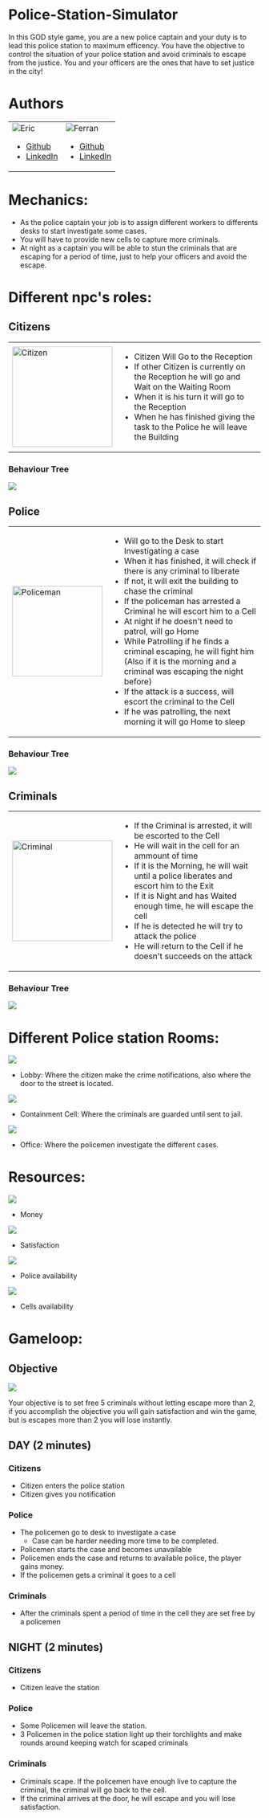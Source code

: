 # Police-Station-Simulator
In this GOD style game, you are a new police captain and your duty is to lead this police station to maximum efficency. You have the objective to control the situation of your police station and avoid criminals to escape from the justice. You and your officers are the ones that have to set justice in the city!

# Authors
<table style="width:100%; border: none;">
  <tr>
    <td><img src="https://raw.githubusercontent.com/knela96/Police-Station-Simulator/master/docs/Eric.png?token=AGOACYL54SMMVALD23QOTLK576KPG" alt="Eric" />
	    <br>
	  <ul>
		  <li><a href="https://github.com/knela96">Github</a></li>
		  <li><a href="https://www.linkedin.com/in/eric-canela-sol/">LinkedIn</a></li>
	    </ul>
    </td>
    <td>
	    <img src="https://raw.githubusercontent.com/knela96/Police-Station-Simulator/master/docs/Ferran.png?token=AGOACYITIRRHFADQJSNPI52576LFG" alt="Ferran" />
	    <br>
	  <ul>
		  <li><a href="https://github.com/FBarnes99">Github</a></li>
		  <li><a href="https://www.linkedin.com/in/ferran-barnes-garcia-a76bb7181/">LinkedIn</a></li>
	    </ul>
	</td>
  </tr>
</table>

# Mechanics:
- As the police captain your job is to assign different workers to differents desks to start investigate some cases. 
- You will have to provide new cells to capture more criminals. 
- At night as a captain you will be able to stun the criminals that are escaping for a period of time, just to help your officers and avoid the escape.

# Different npc's roles:

## Citizens
<table style="width:100%">
  <tr>
    <td><img src="https://raw.githubusercontent.com/knela96/Police-Station-Simulator/master/Wiki_Assets/Icons/Citizen2.PNG?token=AGOACYLA3X6IFPIKGJTJ4R257KZEK" alt="Citizen" height="200" width="auto"></td>
    <td>
<ul>
<li>Citizen Will Go to the Reception</li>
<li>If other Citizen is currently on the Reception he will go and Wait on the Waiting Room</li>
<li>When it is his turn it will go to the Reception</li>
<li>When he has finished giving the task to the Police he will leave the Building</li>
</ul>
</td>
  </tr>
</table>

### Behaviour Tree
![](https://raw.githubusercontent.com/knela96/Police-Station-Simulator/master/Wiki_Assets/Citizen_BT.png?token=AGOACYK62TBX5U3SHDJUETK57KY34)

## Police
<table style="width:100%">
  <tr>
    <td><img src="https://raw.githubusercontent.com/knela96/Police-Station-Simulator/master/Wiki_Assets/Icons/Police.PNG?token=AGOACYM4N3VFADSCUVGU6GK57KZEU" alt="Policeman" width="180" width="auto"></td>
    <td>
<ul>
<li>Will go to the Desk to start Investigating a case</li>
<li>When it has finished, it will check if there is any criminal to liberate</li>
<li>If not, it will exit the building to chase the criminal</li>
<li>If the policeman has arrested a Criminal he will escort him to a Cell</li>
<li>At night if he doesn't need to patrol, will go Home</li>
<li>While Patrolling if he finds a criminal escaping, he will fight him 
(Also if it is the morning and a criminal was escaping the night before)</li>
<li>If the attack is a success, will escort the criminal to the Cell</li>
<li>If he was patrolling, the next morning it will go Home to sleep</li>
</ul>
</td>
  </tr>
</table>

### Behaviour Tree
![](https://raw.githubusercontent.com/knela96/Police-Station-Simulator/master/Wiki_Assets/Police_BT.png?token=AGOACYNSQ2MKY4KDRH5SX4K57KZBG)

## Criminals
<table style="width:100%">
  <tr>
    <td><img src="https://raw.githubusercontent.com/knela96/Police-Station-Simulator/master/Wiki_Assets/Icons/Criminal.PNG?token=AGOACYIOFQVVT4RKILHJRM257KZEQ" alt="Criminal" height="200" width="auto"></td>
    <td>
<ul>
<li>If the Criminal is arrested, it will be escorted to the Cell</li>
<li>He will wait in the cell for an ammount of time</li>
<li>If it is the Morning, he will wait until a police liberates and escort him to the Exit</li>
<li>If it is Night and has Waited enough time, he will escape the cell</li>
<li>If he is detected he will try to attack the police</li>
<li>He will return to the Cell if he doesn't succeeds on the attack</li>
</ul>
</td>
  </tr>
</table>

### Behaviour Tree
![](https://raw.githubusercontent.com/knela96/Police-Station-Simulator/master/Wiki_Assets/Criminal_BT.png?token=AGOACYMUYJGGBOT63BXR5F257KY7S)

# Different Police station Rooms:
![](https://raw.githubusercontent.com/knela96/Police-Station-Simulator/master/docs/Lobby.png?token=AGOACYM4DUPIX6ZZXHN4ZFC576OL4)
- Lobby: Where the citizen make the crime notifications, also where the door to the street is located.

![](https://raw.githubusercontent.com/knela96/Police-Station-Simulator/master/docs/Cells.png?token=AGOACYMHHPK52KNIL7TVOAK576ONO)
- Containment Cell: Where the criminals are guarded until sent to jail.

![](https://raw.githubusercontent.com/knela96/Police-Station-Simulator/master/docs/Office.png?token=AGOACYKZPPDSYXMTSRGEI4K576OMW)
- Office: Where the policemen investigate the different cases.

# Resources:
![](https://raw.githubusercontent.com/knela96/Police-Station-Simulator/master/docs/money.png?token=AGOACYJ2RGSB3KUTZDFAKGK576OIC)
 - Money
 
![](https://raw.githubusercontent.com/knela96/Police-Station-Simulator/master/docs/Popularity.PNG?token=AGOACYJMFFKDW5SLUFEC62C576PZU)
 - Satisfaction
 
![](https://raw.githubusercontent.com/knela96/Police-Station-Simulator/master/docs/desks.PNG?token=AGOACYOZFIPRT3NYD6VNGKS576QK6)
 - Police availability
 
 ![](https://raw.githubusercontent.com/knela96/Police-Station-Simulator/master/docs/cell.PNG?token=AGOACYM4OPMDTZQEBFSS6S2576QK4)
 - Cells availability

# Gameloop:

## Objective
![](https://raw.githubusercontent.com/knela96/Police-Station-Simulator/master/docs/objective.PNG?token=AGOACYLZCC6A7MUZG5H7QXC576PNE)

Your objective is to set free 5 criminals without letting escape more than 2, if you accomplish the objective you will gain satisfaction and win the game, but is escapes more than 2 you will lose instantly.

## DAY (2 minutes)
### Citizens
- Citizen enters the police station
- Citizen gives you notification

### Police
- The policemen go to desk to investigate a case
	- Case can be harder needing more time to be completed.
- Policemen starts the case and becomes unavailable
- Policemen ends the case and returns to available police, the player gains money.
- If the policemen gets a criminal it goes to a cell

### Criminals
- After the criminals spent a period of time in the cell they are set free by a policemen


## NIGHT (2 minutes)

### Citizens
- Citizen leave the station

### Police
- Some Policemen will leave the station.
- 3 Policemen in the police station light up their torchlights and make rounds around keeping watch for scaped criminals

### Criminals
- Criminals scape. If the policemen have enough live to capture the criminal, the criminal will go back to the cell.
- If the criminal arrives at the door, he will escape and you will lose satisfaction.




